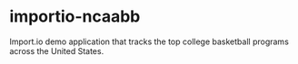 # importio-ncaabb
Import.io demo application that tracks the top college basketball programs across the United States.

